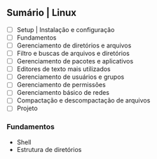 ## Sumário | Linux

- [ ] Setup | Instalação e configuração
- [ ] Fundamentos
- [ ] Gerenciamento de diretórios e arquivos
- [ ] Filtro e buscas de arquivos e diretórios
- [ ] Gerenciamento de pacotes e aplicativos
- [ ] Editores de texto mais utilizados
- [ ] Gerenciamento de usuários e grupos
- [ ] Gerenciamento de permissões
- [ ] Gerenciamento básico de redes
- [ ] Compactação e descompactação de arquivos
- [ ] Projeto

### Fundamentos

- Shell
- Estrutura de diretórios

